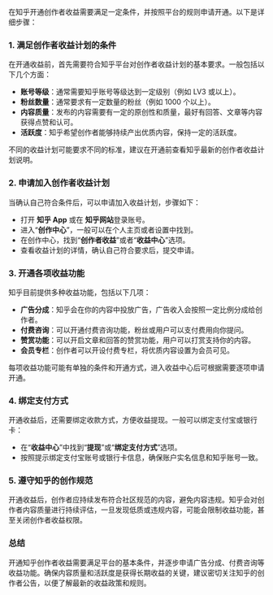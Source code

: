 
在知乎开通创作者收益需要满足一定条件，并按照平台的规则申请开通。以下是详细步骤：

### 1. **满足创作者收益计划的条件**

   在开通收益前，首先需要符合知乎平台对创作者收益计划的基本要求。一般包括以下几个方面：
   
   - **账号等级**：通常需要知乎账号等级达到一定级别（例如 LV3 或以上）。
   - **粉丝数量**：通常要求有一定数量的粉丝（例如 1000 个以上）。
   - **内容质量**：发布的内容需要有一定的原创性和质量，最好有回答、文章等内容获得点赞和认可。
   - **活跃度**：知乎希望创作者能够持续产出优质内容，保持一定的活跃度。

   不同的收益计划可能要求不同的标准，建议在开通前查看知乎最新的创作者收益计划说明。

### 2. **申请加入创作者收益计划**

   当确认自己符合条件后，可以申请加入收益计划，步骤如下：

   - 打开 **知乎 App** 或在 **知乎网站**登录账号。
   - 进入“**创作中心**”，一般可以在个人主页或者设置中找到。
   - 在创作中心，找到“**创作者收益**”或者“**收益中心**”选项。
   - 查看收益计划的详情，确认自己符合要求后，提交申请。

### 3. **开通各项收益功能**

   知乎目前提供多种收益功能，包括以下几项：

   - **广告分成**：知乎会在你的内容中投放广告，广告收入会按照一定比例分成给创作者。
   - **付费咨询**：可以开通付费咨询功能，粉丝或用户可以支付费用向你提问。
   - **赞赏功能**：可以开启文章和回答的赞赏功能，用户可以打赏支持你的内容。
   - **会员专栏**：创作者可以开设付费专栏，将优质内容设置为会员可见。
   
   每项收益功能可能有单独的条件和开通方式，进入收益中心后可根据需要逐项申请开通。

### 4. **绑定支付方式**

   开通收益后，还需要绑定收款方式，方便收益提现。一般可以绑定支付宝或银行卡：

   - 在“**收益中心**”中找到“**提现**”或“**绑定支付方式**”选项。
   - 按照提示绑定支付宝账号或银行卡信息，确保账户实名信息和知乎账号一致。

### 5. **遵守知乎的创作规范**

   开通收益后，创作者应持续发布符合社区规范的内容，避免内容违规。知乎会对创作者内容质量进行持续评估，一旦发现低质或违规内容，可能会限制收益功能，甚至关闭创作者收益权限。

### 总结

开通知乎创作者收益需要满足平台的基本条件，并逐步申请广告分成、付费咨询等收益功能。确保内容质量和活跃度是获得长期收益的关键，建议密切关注知乎的创作者公告，以便了解最新的收益政策和规则。